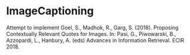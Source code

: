 # ImageCaptioning

Attempt to implement Goel, S., Madhok, R., Garg, S. (2018). Proposing Contextually Relevant Quotes for Images. In: Pasi, G., Piwowarski, B., Azzopardi, L., Hanbury, A. (eds) Advances in Information Retrieval. ECIR 2018.
